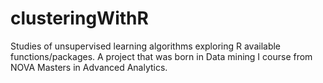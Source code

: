 # clusteringWithR
Studies of unsupervised learning algorithms exploring R available functions/packages. A project that was born in Data mining I course from NOVA Masters in Advanced Analytics.
